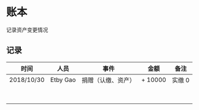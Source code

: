 # 账本

记录资产变更情况

## 记录

|    时间    |   人员   |        事件        |  金额   |  备注  |
| :--------: | :------: | :----------------: | :-----: | :----: |
| 2018/10/30 | Etby Gao | 捐赠（认缴、资产） | + 10000 | 实缴 0 |
|            |          |                    |         |        |
|            |          |                    |         |        |
|            |          |                    |         |        |
|            |          |                    |         |        |
|            |          |                    |         |        |
|            |          |                    |         |        |
|            |          |                    |         |        |
|            |          |                    |         |        |

